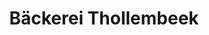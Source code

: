 ---
title: "Bäckerei Thollembeek"
url: /bruchsal/baeckerei-thollembeek-raiffeisenstrasse/
shop: Bäckerei
---